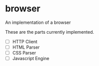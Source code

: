 # browser

An implementation of a browser

These are the parts currently implemented.

- [ ] HTTP Client
- [ ] HTML Parser
- [ ] CSS Parser
- [ ] Javascript Engine
